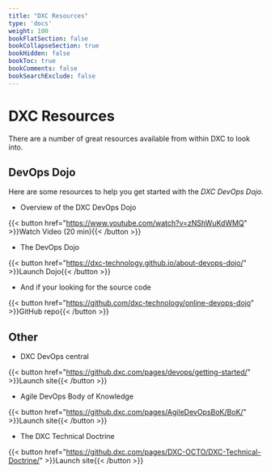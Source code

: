 ```yaml
---
title: "DXC Resources"
type: 'docs'
weight: 100
bookFlatSection: false
bookCollapseSection: true
bookHidden: false
bookToc: true
bookComments: false
bookSearchExclude: false
---
```


# DXC Resources

There are a number of great resources available from within DXC to look into.

## DevOps Dojo

Here are some resources to help you get started with the _DXC DevOps Dojo_.

- Overview of the DXC DevOps Dojo

{{< button href="https://www.youtube.com/watch?v=zNShWuKdWMQ" >}}Watch Video (20 min){{< /button >}}

- The DevOps Dojo

{{< button href="https://dxc-technology.github.io/about-devops-dojo/" >}}Launch Dojo{{< /button >}}

- And if your looking for the source code

{{< button href="https://github.com/dxc-technology/online-devops-dojo" >}}GitHub repo{{< /button >}}

## Other

- DXC DevOps central

{{< button href="https://github.dxc.com/pages/devops/getting-started/" >}}Launch site{{< /button >}}

- Agile DevOps Body of Knowledge

{{< button href="https://github.dxc.com/pages/AgileDevOpsBoK/BoK/" >}}Launch site{{< /button >}}

- The DXC Technical Doctrine

{{< button href="https://github.dxc.com/pages/DXC-OCTO/DXC-Technical-Doctrine/" >}}Launch site{{< /button >}}
